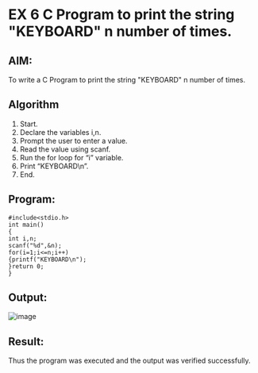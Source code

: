 # EX 6 C Program to print the string "KEYBOARD" n number of times.

## AIM:
To write a C Program to print the string "KEYBOARD" n number of times.

## Algorithm
1. Start.
2. Declare the variables i,n.
3. Prompt the user to enter a value.
4. Read the value using scanf.
5. Run the for loop for “i” variable.
6. Print “KEYBOARD\n”.
7. End.

## Program:
```
#include<stdio.h> 
int main()
{
int i,n; 
scanf("%d",&n); 
for(i=1;i<=n;i++)
{printf("KEYBOARD\n");
}return 0;
}
```

## Output:

![image](https://github.com/user-attachments/assets/113d3049-702d-43d1-b4f1-82b33fdf164b)


## Result:
Thus the program was executed and the output was verified successfully.
